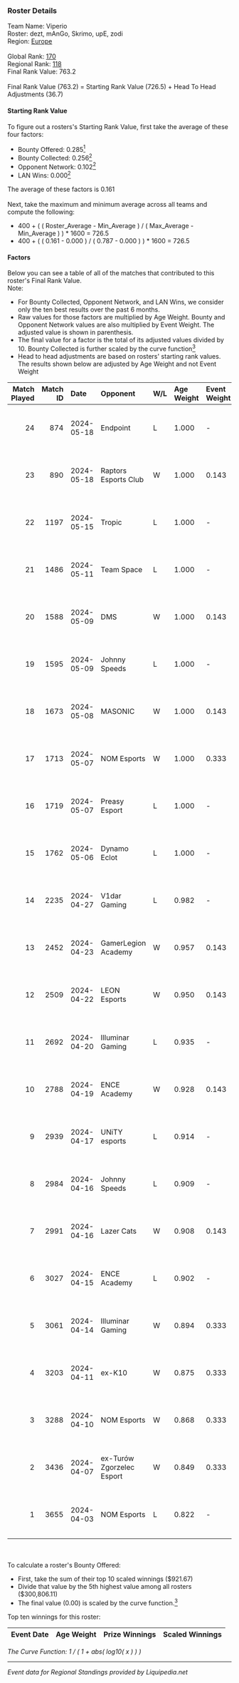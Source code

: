 ### Roster Details<br />
Team Name: Viperio<br />
Roster: dezt, mAnGo, Skrimo, upE, zodi<br />
Region: [Europe]( ../standings_europe.md)<br />
<br />
Global Rank: [170](../standings_global.md)<br />
Regional Rank: [118]( ../standings_europe.md)<br />
Final Rank Value:  763.2<br />
<br />
Final Rank Value (763.2) = Starting Rank Value (726.5) + Head To Head Adjustments (36.7)<br />

#### Starting Rank Value<br />
To figure out a rosters's Starting Rank Value, first take the average of these four factors:<br />
- Bounty Offered: 0.285[<sup>1</sup>](#table2)
- Bounty Collected: 0.256[<sup>2</sup>](#table1)
- Opponent Network: 0.102[<sup>2</sup>](#table1)
- LAN Wins: 0.000[<sup>2</sup>](#table1)

The average of these factors is 0.161<br />
<br />
Next, take the maximum and minimum average across all teams and compute the following:<br />
- 400 + ( ( Roster_Average - Min_Average ) / ( Max_Average - Min_Average ) ) * 1600 = 726.5
- 400 + ( ( 0.161 - 0.000 ) / ( 0.787 - 0.000 ) ) * 1600 = 726.5


#### Factors<br />
Below you can see a table of all of the matches that contributed to this roster's Final Rank Value.<br />
Note:<br />

- For Bounty Collected, Opponent Network, and LAN Wins, we consider only the ten best results over the past 6 months.
- Raw values for those factors are multiplied by Age Weight. Bounty and Opponent Network values are also multiplied by Event Weight. The adjusted value is shown in parenthesis.
- The final value for a factor is the total of its adjusted values divided by 10. Bounty Collected is further scaled by the curve function[<sup>3</sup>](#curveFunction)
- Head to head adjustments are based on rosters' starting rank values. The results shown below are adjusted by Age Weight and not Event Weight
<span id="table1"></span><br />


| Match Played | Match ID | Date       | Opponent                  | W/L | Age Weight | Event Weight | Bounty Collected | Opponent Network | LAN Wins  | H2H Adj. | Roster                               |
| -: | -: | :- | :- | :- | :- | :- | :- | :- | :- | -: | :- |
|           24 |      874 | 2024-05-18 | Endpoint                  | L   | 1.000      | -            | -                | -                | -         |    -9.33 | dezt, mAnGo, Skrimo, upE, zodi       |
|           23 |      890 | 2024-05-18 | Raptors Esports Club      | W   | 1.000      | 0.143        | 0.007 (0.001)    | 0.406 (0.058)    | 0 (0.000) |    17.18 | dezt, mAnGo, Skrimo, upE, zodi       |
|           22 |     1197 | 2024-05-15 | Tropic                    | L   | 1.000      | -            | -                | -                | -         |   -24.85 | dezt, mAnGo, Skrimo, upE, zodi       |
|           21 |     1486 | 2024-05-11 | Team Space                | L   | 1.000      | -            | -                | -                | -         |   -14.26 | dezt, mAnGo, Skrimo, upE, zodi       |
|           20 |     1588 | 2024-05-09 | DMS                       | W   | 1.000      | 0.143        | 0.000 (0.000)    | 0.754 (0.108)    | 0 (0.000) |    19.16 | dezt, mAnGo, Skrimo, upE, zodi       |
|           19 |     1595 | 2024-05-09 | Johnny Speeds             | L   | 1.000      | -            | -                | -                | -         |    -6.72 | dezt, mAnGo, Skrimo, upE, zodi       |
|           18 |     1673 | 2024-05-08 | MASONIC                   | W   | 1.000      | 0.143        | 0.018 (0.003)    | -                | 0 (0.000) |    19.76 | dezt, mAnGo, Skrimo, upE, zodi       |
|           17 |     1713 | 2024-05-07 | NOM Esports               | W   | 1.000      | 0.333        | -                | 0.360 (0.120)    | 0 (0.000) |    13.50 | dezt, mAnGo, Skrimo, upE, zodi       |
|           16 |     1719 | 2024-05-07 | Preasy Esport             | L   | 1.000      | -            | -                | -                | -         |   -14.80 | dezt, mAnGo, Skrimo, upE, zodi       |
|           15 |     1762 | 2024-05-06 | Dynamo Eclot              | L   | 1.000      | -            | -                | -                | -         |    -7.65 | dezt, mAnGo, Skrimo, upE, zodi       |
|           14 |     2235 | 2024-04-27 | V1dar Gaming              | L   | 0.982      | -            | -                | -                | -         |   -17.20 | dezt, mAnGo, Skrimo, upE, zodi       |
|           13 |     2452 | 2024-04-23 | GamerLegion Academy       | W   | 0.957      | 0.143        | 0.018 (0.002)    | 0.691 (0.095)    | 0 (0.000) |    17.12 | dezt, mAnGo, Skrimo, upE, zodi       |
|           12 |     2509 | 2024-04-22 | LEON Esports              | W   | 0.950      | 0.143        | 0.001 (0.000)    | 0.564 (0.076)    | 0 (0.000) |    13.32 | dezt, mAnGo, Skrimo, upE, zodi       |
|           11 |     2692 | 2024-04-20 | Illuminar Gaming          | L   | 0.935      | -            | -                | -                | -         |   -11.96 | dezt, mAnGo, Skrimo, upE, zodi       |
|           10 |     2788 | 2024-04-19 | ENCE Academy              | W   | 0.928      | 0.143        | 0.012 (0.002)    | 0.337 (0.045)    | 0 (0.000) |    17.21 | mAnGo, pandi7o, Skrimo, upE, zodi    |
|            9 |     2939 | 2024-04-17 | UNiTY esports             | L   | 0.914      | -            | -                | -                | -         |    -8.99 | mAnGo, pandi7o, ReegaN, Skrimo, zodi |
|            8 |     2984 | 2024-04-16 | Johnny Speeds             | L   | 0.909      | -            | -                | -                | -         |    -5.42 | mAnGo, pandi7o, ReegaN, Skrimo, zodi |
|            7 |     2991 | 2024-04-16 | Lazer Cats                | W   | 0.908      | 0.143        | 0.003 (0.000)    | -                | 0 (0.000) |    12.05 | dezt, mAnGo, pandi7o, Skrimo, zodi   |
|            6 |     3027 | 2024-04-15 | ENCE Academy              | L   | 0.902      | -            | -                | -                | -         |   -11.91 | dezt, mAnGo, pandi7o, Skrimo, zodi   |
|            5 |     3061 | 2024-04-14 | Illuminar Gaming          | W   | 0.894      | 0.333        | 0.004 (0.001)    | 0.403 (0.120)    | 0 (0.000) |    16.72 | mAnGo, pandi7o, Skrimo, upE, zodi    |
|            4 |     3203 | 2024-04-11 | ex-K10                    | W   | 0.875      | 0.333        | 0.005 (0.002)    | 0.517 (0.151)    | 0 (0.000) |    17.13 | mAnGo, pandi7o, Skrimo, upE, zodi    |
|            3 |     3288 | 2024-04-10 | NOM Esports               | W   | 0.868      | 0.333        | -                | 0.360 (0.104)    | -         |    10.91 | mAnGo, ReegaN, Skrimo, upE, zodi     |
|            2 |     3436 | 2024-04-07 | ex-Turów Zgorzelec Esport | W   | 0.849      | 0.333        | 0.006 (0.002)    | 0.491 (0.139)    | -         |    15.54 | mAnGo, pandi7o, ReegaN, Skrimo, zodi |
|            1 |     3655 | 2024-04-03 | NOM Esports               | L   | 0.822      | -            | -                | -                | -         |   -19.78 | mAnGo, pandi7o, ReegaN, upE, zodi    |

<br />
<span id="table2"></span><br />
To calculate a roster's Bounty Offered:<br />

- First, take the sum of their top 10 scaled winnings ($921.67)
- Divide that value by the 5th highest value among all rosters ($300,806.11)
- The final value (0.00) is scaled by the curve function.[<sup>3</sup>](#curveFunction)

Top ten winnings for this roster:<br />

| Event Date | Age Weight | Prize Winnings | Scaled Winnings |
| :- | -: | :- | :- |


<span id="curveFunction"></span>_The Curve Function: 1 / ( 1 + abs( log10( x ) ) )_<br />

---
_Event data for Regional Standings provided by Liquipedia.net_<br />
